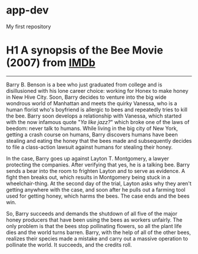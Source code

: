 # app-dev
My first repository

# H1 A synopsis of the Bee Movie (2007) from [IMDb](https://www.imdb.com/title/tt0389790/plotsummary/)
---
Barry B. Benson is a bee who just graduated from college and is disillusioned with his lone career choice: working for Honex to make honey in New Hive City. Soon, Barry decides to venture into the big wide wondrous world of Manhattan and meets the quirky Vanessa, who is a human florist who's boyfriend is allergic to bees and repeatedly tries to kill the bee. Barry soon develops a relationship with Vanessa, which started with the now infamous quote "*Ya like jazz?*" which broke one of the laws of beedom: never talk to humans. While living in the big city of New York, getting a crash course on humans, Barry discovers humans have been stealing and eating the honey that the bees made and subsequently decides to file a class-action lawsuit against humans for stealing their honey.

In the case, Barry goes up against Layton T. Montgomery, a lawyer protecting the companies. After verifying that yes, he is a talking bee. Barry sends a bear into the room to frighten Layton and to serve as evidence. A fight then breaks out, which results in Montgomery being stuck in a wheelchair-thing. At the second day of the trial, Layton asks why they aren't getting anywhere with the case, and soon after he pulls out a farming tool used for getting honey, which harms the bees. The case ends and the bees win.

So, Barry succeeds and demands the shutdown of all five of the major honey producers that have been using the bees as workers unfairly. The only problem is that the bees stop pollinating flowers, so all the plant life dies and the world turns barren. Barry, with the help of all of the other bees, realizes their species made a mistake and carry out a massive operation to pollinate the world. It succeeds, and the credits roll.
